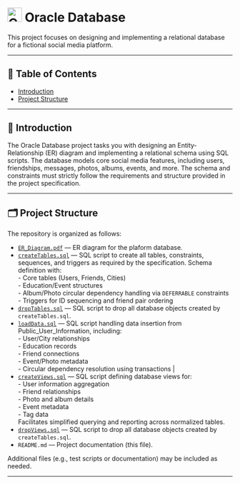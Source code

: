 # <img src="https://github.githubassets.com/images/modules/logos_page/GitHub-Mark.png" alt="GitHub logo" width="32" height="32" /> Oracle Database
This project focuses on designing and implementing a relational database for a fictional social media platform.

---

## 📑 Table of Contents
- [Introduction](#introduction)
- [Project Structure](#project-structure)

---

## 📘 Introduction

The Oracle Database project tasks you with designing an Entity-Relationship (ER) diagram and implementing a relational schema using SQL scripts. The database models core social media features, including users, friendships, messages, photos, albums, events, and more. The schema and constraints must strictly follow the requirements and structure provided in the project specification.

---

## 🗂️ Project Structure

The repository is organized as follows:

- [`ER_Diagram.pdf`](ER_diagram.pdf) — ER diagram for the plaform database.
- [`createTables.sql`](createTables.sql) — SQL script to create all tables, constraints, sequences, and triggers as required by the specification. Schema definition with:<br>- Core tables (Users, Friends, Cities)<br>- Education/Event structures<br>- Album/Photo circular dependency handling via `DEFERRABLE` constraints<br>- Triggers for ID sequencing and friend pair ordering
- [`dropTables.sql`](dropTables.sql) — SQL script to drop all database objects created by `createTables.sql`.
- [`loadData.sql`](loadData.sql) — SQL script handling data insertion from Public_User_Information, including:<br>- User/City relationships<br>- Education records<br>- Friend connections<br>- Event/Photo metadata<br>- Circular dependency resolution using transactions |
- [`createViews.sql`](createViews.sql) — SQL script defining database views for:<br>- User information aggregation<br>- Friend relationships<br>- Photo and album details<br>- Event metadata<br>- Tag data<br>Facilitates simplified querying and reporting across normalized tables.
- [`dropViews.sql`](dropViews.sql) — SQL script to drop all database objects created by `createTables.sql`.
- `README.md` — Project documentation (this file).

Additional files (e.g., test scripts or documentation) may be included as needed.

---
